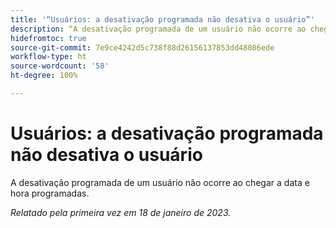 ```yaml
---
title: '“Usuários: a desativação programada não desativa o usuário”'
description: “A desativação programada de um usuário não ocorre ao chegar a data e hora programadas.”
hidefromtoc: true
source-git-commit: 7e9ce4242d5c738f88d26156137853dd48086ede
workflow-type: ht
source-wordcount: '58'
ht-degree: 100%

---
```



# Usuários: a desativação programada não desativa o usuário

A desativação programada de um usuário não ocorre ao chegar a data e hora programadas.

_Relatado pela primeira vez em 18 de janeiro de 2023._

